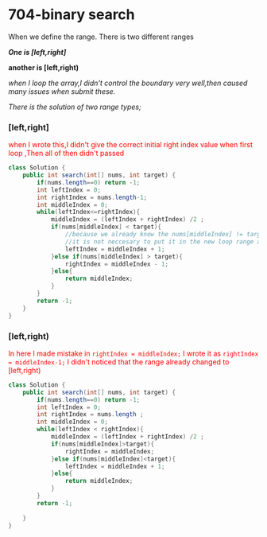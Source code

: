 # 704-binary search

When we define the range.
There is two different ranges

***One is [left,right]***

**another is [left,right)**

*when I loop the array,I didn't control the boundary very well,then caused many issues when submit these.*

*There is the solution of two range types;*



### [left,right]



<font color='red'>when I wrote this,I didn't give the correct initial right index value when first loop ,Then all of then didn't passed</font>

```java
class Solution {
    public int search(int[] nums, int target) {
    	if(nums.length==0) return -1;
		int leftIndex = 0;
		int rightIndex = nums.length-1;
		int middleIndex = 0;
		while(leftIndex<=rightIndex){
			middleIndex = (leftIndex + rightIndex) /2 ;
			if(nums[middleIndex] < target){
				//because we already know the nums[middleIndex] != target,
				//it is not neccesary to put it in the new loop range again
				leftIndex = middleIndex + 1;
			}else if(nums[middleIndex] > target){
				rightIndex = middleIndex - 1;
			}else{
				return middleIndex;
			}
		}
    	return -1; 
    }
}
```

### [left,right)

<font color = 'red'> In here I made mistake in 		`rightIndex = middleIndex;`
I wrote it as `rightIndex = middleIndex-1;` I didn't noticed that the range already changed to [left,right)
</font>

```java
class Solution {
    public int search(int[] nums, int target) {
    	if(nums.length==0) return -1;
    	int leftIndex = 0;
    	int rightIndex = nums.length ;
    	int middleIndex = 0;
    	while(leftIndex < rightIndex){
    		middleIndex = (leftIndex + rightIndex) /2 ;
    		if(nums[middleIndex]>target){
    			rightIndex = middleIndex;
    		}else if(nums[middleIndex]<target){
    			leftIndex = middleIndex + 1;
    		}else{
    			return middleIndex;
    		}
    	}
    	return -1;
    	
    }
}
```




